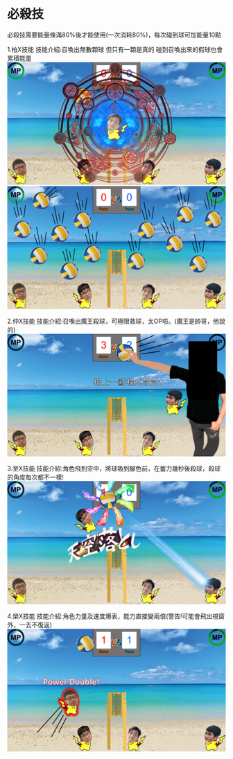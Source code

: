  <html>
<head>
 <title>鉲鏑鈉排球</title>
 <style>
</style>
 </head>

 <body>
 <h1>必殺技</h1>
  
  必殺技需要能量條滿80%後才能使用(一次消耗80%)，每次碰到球可加能量10點
  <p>
 <p> </p>
   1.柏X技能
   技能介紹:召喚出無數顆球 但只有一顆是真的 碰到召喚出來的假球也會累積能量
   <img src="佑技能1.png">
    <img src="佑技能2.png">
    
   <p> </p>
   2.仲X技能
   技能介紹:召喚出魔王殺球，可極限救球，太OP啦。(魔王是帥哥，他說的)
   <img src="元技能.png">
   
   <p> </p>
  3.至X技能
  技能介紹:角色飛到空中，將球吸到腳色前，在蓄力幾秒後殺球，殺球的角度每次都不一樣!
   <img src="堯技能.png">
   
   <p> </p>
  4.榮X技能
  技能介紹:角色力量及速度爆表，能力直接變兩倍(警告!可能會飛出視窗外，一去不復返)
   <img src="彬技能.png">

